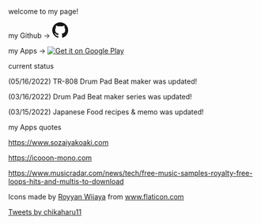 welcome to my page!

my Github -> <a href="https://github.com/chikaharu11"><img src="GitHub-Mark-32px.png"></a>

my Apps -> <a href='https://play.google.com/store/apps/dev?id=6282655058751853239&pcampaignid=pcampaignidMKT-Other-global-all-co-prtnr-py-PartBadge-Mar2515-1'><img alt='Get it on Google Play' src='https://play.google.com/intl/ja/badges/static/images/badges/en_badge_web_generic.png' width="30%" height="30%"/></a>

current status

(05/16/2022) TR-808 Drum Pad Beat maker was updated!

(03/16/2022) Drum Pad Beat maker series was updated!

(03/15/2022) Japanese Food recipes & memo was updated!

my Apps quotes

https://www.sozaiyakoaki.com

https://icooon-mono.com

https://www.musicradar.com/news/tech/free-music-samples-royalty-free-loops-hits-and-multis-to-download

<div>Icons made by <a href="" title="Royyan Wijaya">Royyan Wijaya</a> from <a href="https://www.flaticon.com/" title="Flaticon">www.flaticon.com</a></div>

<a class="twitter-timeline" href="https://twitter.com/chikaharu11?ref_src=twsrc%5Etfw">Tweets by chikaharu11</a> <script async src="https://platform.twitter.com/widgets.js" charset="utf-8"></script>
